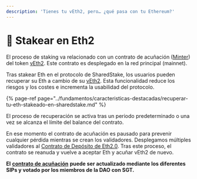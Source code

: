 ```yaml
---
description: 'Tienes tu vEth2, pero… ¿qué pasa con tu Ethereum?'
---
```


# 🔩 Stakear en Eth2

El proceso de staking va relacionado con un contrato de acuñación \([Minter](https://etherscan.io/address/0xbca3b7b87dcb15f0efa66136bc0e4684a3e5da4d)\) del token [vEth2](https://etherscan.io/token/0x898bad2774eb97cf6b94605677f43b41871410b1). Este contrato es desplegado en la red principal \(mainnet\). 

Tras stakear Eth en el protocolo de SharedStake, los usuarios pueden recuperar su Eth a cambio de su [vEth2](https://etherscan.io/token/0x898bad2774eb97cf6b94605677f43b41871410b1). Esta funcionalidad reduce los riesgos y los costes e incrementa la usabilidad del protocolo.

{% page-ref page="../fundamentos/caracteristicas-destacadas/recuperar-tu-eth-stakeado-en-sharedstake.md" %}

El proceso de recuperación se activa tras un periodo predeterminado o una vez se alcanza el límite del balance del contrato. 

En ese momento el contrato de acuñación es pausado para prevenir cualquier pérdida mientras se crean los validadores. Desplegamos múltiples validadores al [Contrato de Depósito de Eth2.0](https://etherscan.io/address/0x00000000219ab540356cBB839Cbe05303d7705Fa). Tras este proceso, el contrato se reanuda y vuelve a aceptar Eth y acuñar vEth2 de nuevo.

**El** [**contrato de acuñación**](https://etherscan.io/address/0xbca3b7b87dcb15f0efa66136bc0e4684a3e5da4d) **puede ser actualizado mediante los diferentes SIPs y votado por los miembros de la DAO con SGT.**

